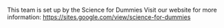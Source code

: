 This team is set up by the Science for Dummies
Visit our website for more information: https://sites.google.com/view/science-for-dummies